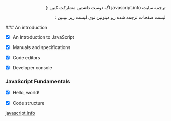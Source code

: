 

<div dir="auto">
               ترجمه سایت javascript.info اگه دوست داشتین مشارکت کنین :)
               

لیست صفحات ترجمه شده رو میتونین توی لیست زیر ببینین :‌
 

</div>
### An introduction

- [x] An Introduction to JavaScript

- [x] Manuals and specifications

- [x] Code editors

- [x] Developer console


### JavaScript Fundamentals

- [x] Hello, world!

- [x] Code structure


[javascript.info](https://javascript.info)


